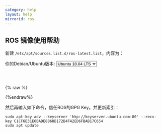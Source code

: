```yaml
---
category: help
layout: help
mirrorid: ros
---
```


## ROS 镜像使用帮助


新建 `/etc/apt/sources.list.d/ros-latest.list`，内容为：

<form class="form-inline">
<div class="form-group">
	<label>你的Debian/Ubuntu版本: </label>
	<select class="form-control release-select" data-template="#apt-template" data-target="#apt-content">
		<option data-os="debian" data-release="jessie">Debian 8 (Jessie)</option>
		<option data-os="debian" data-release="stretch">Debian 9 (Stretch)</option>
		<option data-os="ubuntu" data-release="trusty">Ubuntu 14.04 LTS</option>
		<option data-os="ubuntu" data-release="xenial">Ubuntu 16.04 LTS</option>
		<option data-os="ubuntu" data-release="bionic" selected>Ubuntu 18.04 LTS</option>		
</select>
</div>
</form>

<p></p>
<pre>
<code id="apt-content">
</code>
</pre>


{% raw %}
<script id="apt-template" type="x-tmpl-markup">
deb https://mirrors.tuna.tsinghua.edu.cn/ros/ubuntu/ {{release_name}} main
</script>
{%endraw%}

然后再输入如下命令，信任ROS的GPG Key，并更新索引：

```
sudo apt-key adv --keyserver 'hkp://keyserver.ubuntu.com:80' --recv-key C1CF6E31E6BADE8868B172B4F42ED6FBAB17C654
sudo apt update
```